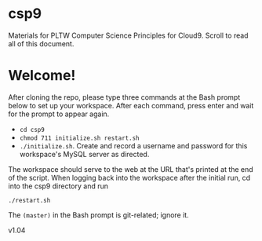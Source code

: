 # csp9
Materials for PLTW Computer Science Principles for Cloud9. Scroll to read all of this document. 
# Welcome!

After cloning the repo, please type three commands at the Bash prompt below to set up your workspace. After each command, press enter and wait for the prompt to appear again.

 * `cd csp9`
 * `chmod 711 initialize.sh restart.sh`
 * `./initialize.sh`. Create and record a username and password for this workspace's MySQL server as directed.

The workspace should serve to the web at the URL that's printed at the end of the script. When logging back into the workspace after the initial run, cd into the csp9 directory and run

   `./restart.sh`

The `(master)` in the Bash prompt is git-related; ignore it. 

v1.04 
